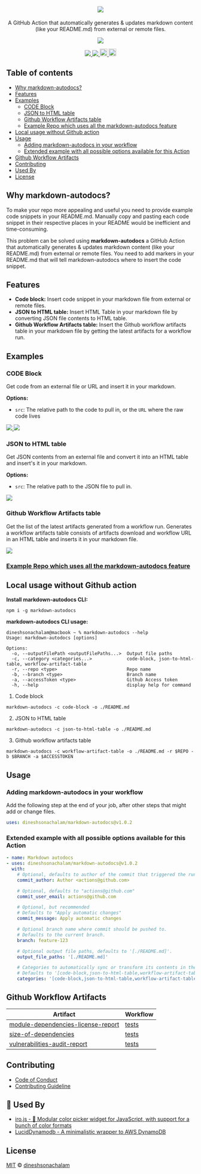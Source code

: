 <h1 align="center">
  <a href="https://github.com/marketplace/actions/markdown-autodocs">
    <img src="https://i.imgur.com/ZAC4qPa.png"/>
  </a>
</h1>
<p align="center">A GitHub Action that automatically generates & updates markdown content (like your README.md) from external or remote files.</p>
<p align="center">
    <a href="https://sonarcloud.io/dashboard?id=markdown-autodocs">
        <img src="https://sonarcloud.io/api/project_badges/quality_gate?project=markdown-autodocs"/>
    </a>
</p>
<p align="center">
    <a href="https://github.com/dineshsonachalam/markdown-autodocs/actions/workflows/tests.yml">
        <img src="https://github.com/dineshsonachalam/markdown-autodocs/actions/workflows/tests.yml/badge.svg"/>
    </a>
    <a href="https://github.com/dineshsonachalam/markdown-autodocs/actions/workflows/markdown-autodocs.yml">
        <img src="https://github.com/dineshsonachalam/markdown-autodocs/actions/workflows/markdown-autodocs.yml/badge.svg"/>
    </a>
    <a href="https://www.npmjs.com/package/markdown-autodocs">
      <img src="https://img.shields.io/npm/v/markdown-autodocs?color=dark%20green&label=npm%20package" alt="npm version" height="20">     
    </a>
    <a href="https://github.com/dineshsonachalam/markdown-autodocs/blob/master/LICENSE" target="_blank">
        <img src="https://badgen.net/github/license/dineshsonachalam/markdown-autodocs" alt="MIT License" height="20">
    </a>
</p>

## Table of contents
- [Why markdown-autodocs?](#why-markdown-autodocs)
- [Features](#features)
- [Examples](#examples)
  - [CODE Block](#code-block)
  - [JSON to HTML table](#json-to-html-table)
  - [Github Workflow Artifacts table](#github-workflow-artifacts-table)
  - [Example Repo which uses all the markdown-autodocs feature](#example-repo-which-uses-all-the-markdown-autodocs-feature)
- [Local usage without Github action](#local-usage-without-github-action)
- [Usage](#usage)
  - [Adding markdown-autodocs in your workflow](#adding-markdown-autodocs-in-your-workflow)
  - [Extended example with all possible options available for this Action](#extended-example-with-all-possible-options-available-for-this-action)
- [Github Workflow Artifacts](#github-workflow-artifacts)
- [Contributing](#contributing)
- [Used By](#-used-by)
- [License](#license)

## Why markdown-autodocs?
To make your repo more appealing and useful you need to provide example code snippets in your README.md. Manually copy and pasting each code snippet in their respective places in your README would be inefficient and time-consuming.

This problem can be solved using <b>markdown-autodocs</b> a GitHub Action that automatically generates & updates markdown content (like your README.md) from external or remote files. You need to add markers in your README.md that will tell markdown-autodocs where to insert the code snippet.

## Features
* <b>Code block:</b> Insert code snippet in your markdown file from external or remote files.
* <b>JSON to HTML table:</b> Insert HTML Table in your markdown file by converting JSON file contents to HTML table.
* <b>Github Workflow Artifacts table:</b> Insert the Github workflow artifacts table in your markdown file by getting the latest artifacts for a workflow run.

## Examples

### CODE Block

Get code from an external file or URL and insert it in your markdown.

**Options:**
- `src`: The relative path to the code to pull in, or the `URL` where the raw code lives

<a href="./docs/examples.md#get-code-from-external-file" target="_blank">
    <img src="https://i.imgur.com/NUMReeR.png"/>
</a>

<a href="./docs/examples.md#get-code-from-remote-file" target="_blank">
  <img src="https://i.imgur.com/blYRUXN.png"/>
</a>

### JSON to HTML table
Get JSON contents from an external file and convert it into an HTML table and insert's it in your markdown.

**Options:**
- `src`: The relative path to the JSON file to pull in.

<a href="./docs/examples.md#json-to-html-table" target="_blank">
  <img src="https://i.imgur.com/5pTHIpS.png"/>
</a>

### Github Workflow Artifacts table

Get the list of the latest artifacts generated from a workflow run. Generates a workflow artifacts table consists of artifacts download and workflow URL in an HTML table and inserts it in your markdown file.

<a href="./docs/examples.md#github-workflow-artifacts-table" target="_blank">
  <img src="https://i.imgur.com/gVHiSB8.png"/>
</a>

### [Example Repo which uses all the markdown-autodocs feature](https://github.com/dineshsonachalam/repo-using-markdown-autodocs)

## Local usage without Github action

**Install markdown-autodocs CLI:**
```
npm i -g markdown-autodocs
```

**markdown-autodocs CLI usage:**
```
dineshsonachalam@macbook ~ % markdown-autodocs --help
Usage: markdown-autodocs [options]

Options:
  -o, --outputFilePath <outputFilePaths...>  Output file paths
  -c, --category <categories...>             code-block, json-to-html-table, workflow-artifact-table
  -r, --repo <type>                          Repo name
  -b, --branch <type>                        Branch name
  -a, --accessToken <type>                   Github Access token
  -h, --help                                 display help for command
```

1. Code block
```
markdown-autodocs -c code-block -o ./README.md 
```
2. JSON to HTML table
```
markdown-autodocs -c json-to-html-table -o ./README.md
```
3. Github workflow artifacts table
```
markdown-autodocs -c workflow-artifact-table -o ./README.md -r $REPO -b $BRANCH -a $ACCESSTOKEN
```

## Usage

### Adding markdown-autodocs in your workflow
Add the following step at the end of your job, after other steps that might add or change files.
<!-- MARKDOWN-AUTO-DOCS:START (CODE:src=./docs/latest-release.yml) -->
<!-- The below code snippet is automatically added from ./docs/latest-release.yml -->
```yml
uses: dineshsonachalam/markdown-autodocs@v1.0.2
```
<!-- MARKDOWN-AUTO-DOCS:END -->

###  Extended example with all possible options available for this Action
<!-- MARKDOWN-AUTO-DOCS:START (CODE:src=./docs/markdown-autodocs.yml) -->
<!-- The below code snippet is automatically added from ./docs/markdown-autodocs.yml -->
```yml
- name: Markdown autodocs
- uses: dineshsonachalam/markdown-autodocs@v1.0.2
  with:
    # Optional, defaults to author of the commit that triggered the run
    commit_author: Author <actions@github.com>

    # Optional, defaults to "actions@github.com"
    commit_user_email: actions@github.com

    # Optional, but recommended
    # Defaults to "Apply automatic changes"
    commit_message: Apply automatic changes

    # Optional branch name where commit should be pushed to.
    # Defaults to the current branch.
    branch: feature-123

    # Optional output file paths, defaults to '[./README.md]'.
    output_file_paths: '[./README.md]'

    # Categories to automatically sync or transform its contents in the markdown files.
    # Defaults to '[code-block,json-to-html-table,workflow-artifact-table]'
    categories: '[code-block,json-to-html-table,workflow-artifact-table]'
```
<!-- MARKDOWN-AUTO-DOCS:END -->

## Github Workflow Artifacts
<!-- MARKDOWN-AUTO-DOCS:START (WORKFLOW_ARTIFACT_TABLE) -->
<table class="ARTIFACTS-TABLE"><thead><tr><th class="artifact-th">Artifact</th><th class="workflow-th">Workflow</th></tr></thead><tbody ><tr ><td class="artifact-td td_text"><a href=https://github.com/dineshsonachalam/markdown-autodocs/suites/3261757763/artifacts/75904946>module-dependencies-license-report</a></td><td class="workflow-td td_text"><a href=https://github.com/dineshsonachalam/markdown-autodocs/actions/runs/1039474291>tests</a></td></tr>
<tr ><td class="artifact-td td_text"><a href=https://github.com/dineshsonachalam/markdown-autodocs/suites/3261757763/artifacts/75904947>size-of-dependencies</a></td><td class="workflow-td td_text"><a href=https://github.com/dineshsonachalam/markdown-autodocs/actions/runs/1039474291>tests</a></td></tr>
<tr ><td class="artifact-td td_text"><a href=https://github.com/dineshsonachalam/markdown-autodocs/suites/3261757763/artifacts/75904948>vulnerabilities-audit-report</a></td><td class="workflow-td td_text"><a href=https://github.com/dineshsonachalam/markdown-autodocs/actions/runs/1039474291>tests</a></td></tr></tbody></table>
<!-- MARKDOWN-AUTO-DOCS:END -->

## Contributing

* [Code of Conduct](CODE_OF_CONDUCT.md)
* [Contributing Guideline](CONTRIBUTING.md)

## 🚀 Used By

* [iro.js - 🎨 Modular color picker widget for JavaScript, with support for a bunch of color formats](https://github.com/jaames/iro.js)
* [LucidDynamodb - A minimalistic wrapper to AWS DynamoDB](https://github.com/dineshsonachalam/Lucid-Dynamodb)


## License

[MIT](https://choosealicense.com/licenses/mit/) © [dineshsonachalam](https://www.github.com/dineshsonachalam)
